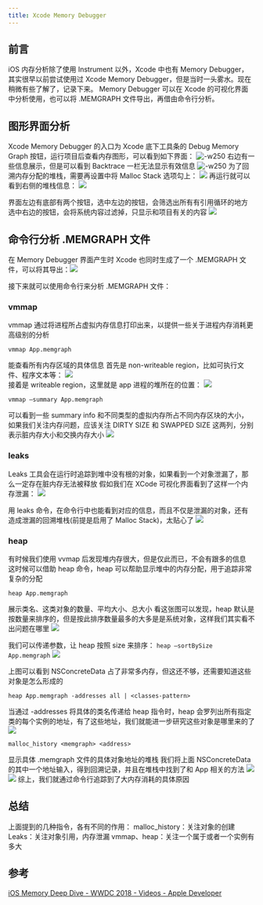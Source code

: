 ```yaml
---
title: Xcode Memory Debugger 
---
```

 
## 前言
iOS 内存分析除了使用 Instrument 以外，Xcode 中也有 Memory Debugger，其实很早以前尝试使用过 Xcode Memory Debugger，但是当时一头雾水。现在稍微有些了解了，记录下来。
Memory Debugger 可以在 Xcode 的可视化界面中分析使用，也可以将 .MEMGRAPH 文件导出，再借由命令行分析。

## 图形界面分析
Xcode Memory Debugger 的入口为 Xcode 底下工具条的 Debug Memory Graph 按钮，运行项目后查看内存图形，可以看到如下界面：
![-w250](https://res.cloudinary.com/dp1pheuq7/image/upload/v1601794962/Xcode_Memory_Debugger_1_gbxuhc.png)
右边有一些信息展示，但是可以看到 Backtrace 一栏无法显示有效信息
![-w250](https://res.cloudinary.com/dp1pheuq7/image/upload/v1601794947/Xcode_Memory_Debugger_2_j3ykgk.png)
为了回溯内存分配的堆栈，需要再设置中将 Malloc Stack 选项勾上：
![](https://res.cloudinary.com/dp1pheuq7/image/upload/v1601795033/Xcode_Memory_Debugger_3_gbstj1.png)
再运行就可以看到右侧的堆栈信息：
![](https://res.cloudinary.com/dp1pheuq7/image/upload/v1601794949/Xcode_Memory_Debugger_4_on9oth.png)

界面左边有底部有两个按钮，选中左边的按钮，会筛选出所有有引用循环的地方
选中右边的按钮，会将系统内容过滤掉，只显示和项目有关的内容
![](https://res.cloudinary.com/dp1pheuq7/image/upload/v1601794969/Xcode_Memory_Debugger_5_v0pa0z.png)


## 命令行分析 .MEMGRAPH 文件
在 Memory Debugger 界面产生时 Xcode 也同时生成了一个 .MEMGRAPH 文件，可以将其导出：![](https://res.cloudinary.com/dp1pheuq7/image/upload/v1601794966/Xcode_Memory_Debugger_6_betlvr.png)

接下来就可以使用命令行来分析 .MEMGRAPH 文件：
### vmmap
vmmap 通过将进程所占虚拟内存信息打印出来，以提供一些关于进程内存消耗更高级别的分析

`vmmap App.memgraph`

能查看所有内存区域的具体信息
首先是 non-writeable region，比如可执行文件、程序文本等：
![](https://res.cloudinary.com/dp1pheuq7/image/upload/v1601794969/Xcode_Memory_Debugger_7_sbrgm8.png)  
接着是 writeable region，这里就是 app 进程的堆所在的位置：
![](https://res.cloudinary.com/dp1pheuq7/image/upload/v1601794959/Xcode_Memory_Debugger_7.1_ptmtlw.png)  

`vmmap —summary App.memgraph`


可以看到一些 summary info 和不同类型的虚拟内存所占不同内存区块的大小，如果我们关注内存问题，应该关注 DIRTY SIZE 和 SWAPPED SIZE 这两列，分别表示脏内存大小和交换内存大小
![](https://res.cloudinary.com/dp1pheuq7/image/upload/v1601795032/Xcode_Memory_Debugger_8_oesxdb.png)

### leaks
Leaks 工具会在运行时追踪到堆中没有根的对象，如果看到一个对象泄漏了，那么一定存在脏内存无法被释放
假如我们在 XCode 可视化界面看到了这样一个内存泄漏：
![](https://res.cloudinary.com/dp1pheuq7/image/upload/v1601795023/Xcode_Memory_Debugger_9_smatay.png)

用 leaks 命令，在命令行中也能看到对应的信息，而且不仅是泄漏的对象，还有造成泄漏的回溯堆栈(前提是启用了 Malloc Stack)，太贴心了
![](https://res.cloudinary.com/dp1pheuq7/image/upload/v1601794978/Xcode_Memory_Debugger_10_r2fdrn.png) 

### heap
有时候我们使用 vvmap 后发现堆内存很大，但是仅此而已，不会有跟多的信息
这时候可以借助 heap 命令，heap 可以帮助显示堆中的内存分配，用于追踪非常复杂的分配

`heap App.memgraph`

展示类名、这类对象的数量、平均大小、总大小
看这张图可以发现，heap 默认是按数量来排序的，但是按此排序数量最多的大多是是系统对象，这样我们其实看不出问题在哪里
![](https://res.cloudinary.com/dp1pheuq7/image/upload/v1601795024/Xcode_Memory_Debugger_11_shx9oe.png) 

我们可以传递参数，让 heap 按照 size 来排序：
`heap —sortBySize App.memgraph`
![](https://res.cloudinary.com/dp1pheuq7/image/upload/v1601795026/Xcode_Memory_Debugger_12_ehpki5.png) 

上图可以看到 NSConcreteData 占了非常多内存，但这还不够，还需要知道这些对象是怎么形成的


`heap App.memgraph -addresses all | <classes-pattern>`


当通过 -addresses 将具体的类名传递给 heap 指令时，heap 会罗列出所有指定类的每个实例的地址，有了这些地址，我们就能进一步研究这些对象是哪里来的了
![](https://res.cloudinary.com/dp1pheuq7/image/upload/v1601795026/Xcode_Memory_Debugger_13_lil4my.png) 
 
`malloc_history <memgraph> <address>`

显示具体 .memgraph 文件的具体对象地址的堆栈
我们将上面 NSConcreteData 的其中一个地址输入，得到回溯记录，并且在堆栈中找到了和 App 相关的方法
![](https://res.cloudinary.com/dp1pheuq7/image/upload/v1601795038/Xcode_Memory_Debugger_14_suanyq.png) ![](https://res.cloudinary.com/dp1pheuq7/image/upload/v1601795031/Xcode_Memory_Debugger_15_twschh.png)
综上，我们就通过命令行追踪到了大内存消耗的具体原因

## 总结
上面提到的几种指令，各有不同的作用：
malloc_history：关注对象的创建
Leaks：关注对象引用，内存泄漏
vmmap、heap：关注一个属于或者一个实例有多大

## 参考
[iOS Memory Deep Dive - WWDC 2018 - Videos - Apple Developer](https://developer.apple.com/videos/play/wwdc2018/416/)
